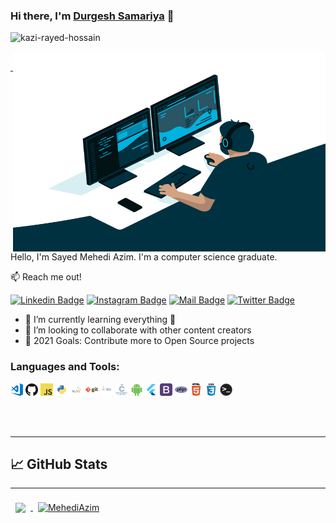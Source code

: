 ### Hi there, I'm [Durgesh Samariya](https://sites.google.com/view/sayedmehediazim) 👋
<p align="left"> <img src="https://komarev.com/ghpvc/?username=kazi-rayed-hossain&label=Profile%20views&color=129e00&style=plastic" alt="kazi-rayed-hossain" /> </p>
<img align="right" alt="Coding"  src="https://github.com/kazi-rayed-hossain/kazi-rayed-hossain/blob/f0299ca30f66e4c6aee5b4e3a26579c419963678/code.gif?raw=true" width="500" height="320" >

<br />

---
Hello, I'm Sayed Mehedi Azim. I'm a computer science graduate.

:mailbox: Reach me out!


[![Linkedin Badge](https://img.shields.io/badge/-rayed_hossain-0e76a8?style=flat&labelColor=0e76a8&logo=linkedin&logoColor=white)](https://www.linkedin.com/in/rayed-hossain/) 
[![Instagram Badge](https://img.shields.io/badge/-@iam_rayed-e84393?style=flat&labelColor=e84393&logo=instagram&logoColor=white)](https://instagram.com/iam_rayed) 
[![Mail Badge](https://img.shields.io/badge/-Mail-c0392b?style=flat&labelColor=c0392b&logo=gmail&logoColor=white)](mailto:rayedhossain9@gmail.com)
[![Twitter Badge](https://img.shields.io/badge/-@Rayed_248-1ca0f1?style=flat&labelColor=1ca0f1&logo=twitter&logoColor=white&link=https://twitter.com/Ipenywis)](https://twitter.com/Rayed_248) 


- 🌱 I’m currently learning everything 🤣
- 👯 I’m looking to collaborate with other content creators
- 🥅 2021 Goals: Contribute more to Open Source projects



### Languages and Tools:

<code><img height="20" src="https://raw.githubusercontent.com/github/explore/80688e429a7d4ef2fca1e82350fe8e3517d3494d/topics/visual-studio-code/visual-studio-code.png" /></code>
<code><img height="20" src="https://raw.githubusercontent.com/github/explore/78df643247d429f6cc873026c0622819ad797942/topics/github/github.png" /></code>
<code><img height="20" src="https://raw.githubusercontent.com/github/explore/80688e429a7d4ef2fca1e82350fe8e3517d3494d/topics/javascript/javascript.png"></code>
<code><img height="20" src="https://raw.githubusercontent.com/github/explore/80688e429a7d4ef2fca1e82350fe8e3517d3494d/topics/python/python.png"></code>
<code><img height="20" src="https://raw.githubusercontent.com/github/explore/80688e429a7d4ef2fca1e82350fe8e3517d3494d/topics/mysql/mysql.png"></code>
<code><img height="20" src="https://raw.githubusercontent.com/github/explore/80688e429a7d4ef2fca1e82350fe8e3517d3494d/topics/git/git.png"></code>
<code><img height="20" src="https://raw.githubusercontent.com/github/explore/80688e429a7d4ef2fca1e82350fe8e3517d3494d/topics/java/java.png"></code>
<code><img height="20" src="https://raw.githubusercontent.com/github/explore/80688e429a7d4ef2fca1e82350fe8e3517d3494d/topics/c/c.png"></code>
<code><img height="20" src="https://raw.githubusercontent.com/github/explore/80688e429a7d4ef2fca1e82350fe8e3517d3494d/topics/android/android.png"></code>
<code><img height="20" src="https://raw.githubusercontent.com/github/explore/80688e429a7d4ef2fca1e82350fe8e3517d3494d/topics/flutter/flutter.png"></code>
<code><img height="20" src="https://raw.githubusercontent.com/github/explore/80688e429a7d4ef2fca1e82350fe8e3517d3494d/topics/bootstrap/bootstrap.png"></code>
<code><img height="20" src="https://raw.githubusercontent.com/github/explore/80688e429a7d4ef2fca1e82350fe8e3517d3494d/topics/php/php.png"></code>
<code><img height="20" src="https://raw.githubusercontent.com/github/explore/80688e429a7d4ef2fca1e82350fe8e3517d3494d/topics/html/html.png"></code>
<code><img height="20" src="https://raw.githubusercontent.com/github/explore/80688e429a7d4ef2fca1e82350fe8e3517d3494d/topics/css/css.png"></code>
<code><img height="20" src="https://raw.githubusercontent.com/github/explore/80688e429a7d4ef2fca1e82350fe8e3517d3494d/topics/terminal/terminal.png" /></code>



<br />
<br />

---
  

  
  
## &#x1f4c8; GitHub Stats
---
<a href="https://github.com/MehediAzim">
  <img align="center" style="margin:0.5rem" src="https://github-readme-stats.vercel.app/api/top-langs/?username=MehediAzim&show_icons=true&theme=gotham" />
</a>

<a href="https://github.com/MehediAzim">
  <img align="center" style="margin:0.5rem" src="https://github-readme-stats.vercel.app/api?username=MehediAzim&show_icons=true&theme=gotham" alt="MehediAzim" />
</a>
